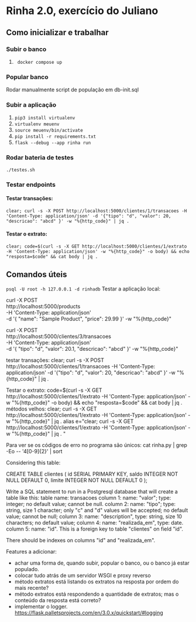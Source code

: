 # Rinha 2.0, exercício do Juliano

## Como inicializar e trabalhar

### Subir o banco
1.  ``` docker compose up```
### Popular banco
Rodar manualmente script de população em db-init.sql
### Subir a aplicação
1.  ```pip3 install virtualenv```
2.  ```virtualenv meuenv ```
3.  ```source meuenv/bin/activate```
4.  ```pip install -r requirements.txt```
5.  ```flask --debug --app rinha run```
### Rodar bateria de testes
```./testes.sh```
### Testar endpoints
#### Testar transações:
```clear; curl -s -X POST http://localhost:5000/clientes/1/transacoes -H 'Content-Type: application/json' -d '{"tipo": "d", "valor": 20, "descricao": "abcd" }' -w "%{http_code}" | jq . ```
#### Testar o extrato:
```clear; code=$(curl -s -X GET http://localhost:5000/clientes/1/extrato -H 'Content-Type: application/json' -w "%{http_code}" -o body) && echo "resposta=$code" && cat body | jq . ```
## Comandos úteis

```psql -U root -h 127.0.0.1 -d rinhadb```
Testar a aplicação local: 

curl -X POST \
  http://localhost:5000/products \
  -H 'Content-Type: application/json' \
  -d '{
    "name": "Sample Product",
    "price": 29.99
  }' -w "%{http_code}"

curl -X POST \
  http://localhost:5000/clientes/3/transacoes \
  -H 'Content-Type: application/json' \
  -d '{
    "tipo": "d",
    "valor": 20.1,
    "descricao": "abcd"
  }' -w "%{http_code}"

testar transações:
    clear; curl -s -X POST http://localhost:5000/clientes/1/transacoes -H 'Content-Type: application/json' -d '{"tipo": "d", "valor": 20, "descricao": "abcd" }' -w "%{http_code}" | jq . 

Testar o extrato: 
    code=$(curl -s -X GET http://localhost:5000/clientes/1/extrato -H 'Content-Type: application/json' -w "%{http_code}" -o body) && echo "resposta=$code" && cat body | jq . 
    métodos velhos:
      clear; curl -s -X GET http://localhost:5000/clientes/1/extrato -H 'Content-Type: application/json' -w "%{http_code}" | jq . 
      alias e="clear; curl -s -X GET http://localhost:5000/clientes/1/extrato -H 'Content-Type: application/json' -w \"%{http_code}\" | jq . "

Para ver se os códigos de erro no programa são únicos:
  cat rinha.py | grep -Eo -- '4[0-9]{2}' | sort


Considering this table:

CREATE TABLE clientes (
    id SERIAL PRIMARY KEY,
    saldo INTEGER NOT NULL DEFAULT 0,
    limite INTEGER NOT NULL DEFAULT 0
);

Write a SQL statement to run in a Postgresql database that will create a table like this:
table name: transacoes
column 1: name: "valor"; type: integer; no default value; cannot be null.
column 2: name: "tipo"; type: string, size 1 character; only "c" and "d" values will be accepted; no default value; cannot be null;
column 3: name: "description", type: string, size 10 characters; no default value;
column 4: name: "realizada_em", type: date. 
column 5: name: "id". This is a foreign key to table "clientes" on field "id". 

There should be indexes on columns "id" and "realizada_em". 

Features a adicionar:
  - achar uma forma de, quando subir, popular o banco, ou o banco já estar populado.
  - colocar tudo atrás de um servidor WSGI e proxy reverso
  - método extratos está listando os extratos na resposta por ordem do mais recente? 
  - método extratos está respondendo a quantidade de extratos; mas o conteúdo da resposta está correto? 
  - implementar o logger. https://flask.palletsprojects.com/en/3.0.x/quickstart/#logging
  
  